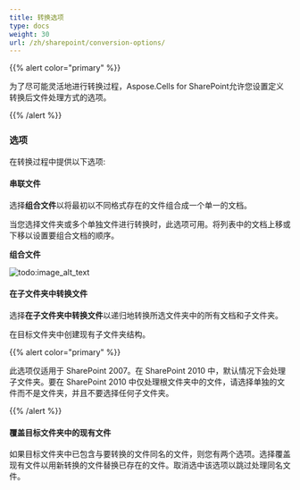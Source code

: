 ```yaml
---
title: 转换选项
type: docs
weight: 30
url: /zh/sharepoint/conversion-options/
---
```


{{% alert color="primary" %}} 

为了尽可能灵活地进行转换过程，Aspose.Cells for SharePoint允许您设置定义转换后文件处理方式的选项。

{{% /alert %}} 
### **选项**
在转换过程中提供以下选项:
#### **串联文件**
选择**组合文件**以将最初以不同格式存在的文件组合成一个单一的文档。 

当您选择文件夹或多个单独文件进行转换时，此选项可用。将列表中的文档上移或下移以设置要组合文档的顺序。

**组合文件** 

![todo:image_alt_text](conversion-options_1.png)



#### **在子文件夹中转换文件**
选择**在子文件夹中转换文件**以递归地转换所选文件夹中的所有文档和子文件夹。 

在目标文件夹中创建现有子文件夹结构。

{{% alert color="primary" %}} 

此选项仅适用于 SharePoint 2007。在 SharePoint 2010 中，默认情况下会处理子文件夹。要在 SharePoint 2010 中仅处理根文件夹中的文件，请选择单独的文件而不是文件夹，并且不要选择任何子文件夹。

{{% /alert %}} 
#### **覆盖目标文件夹中的现有文件**
如果目标文件夹中已包含与要转换的文件同名的文件，则您有两个选项。选择覆盖现有文件以用新转换的文件替换已存在的文件。取消选中该选项以跳过处理同名文件。

